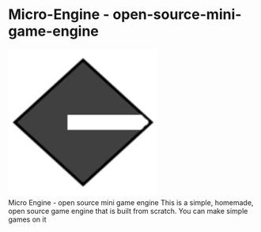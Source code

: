 # Micro-Engine - open-source-mini-game-engine
<div algin="center">
    <img src="microengine/assets/micro engine logo.png" width="300">
</div>
Micro Engine - open source mini game engine
This is a simple, homemade, open source game engine that is built from scratch. You can make simple games on it
